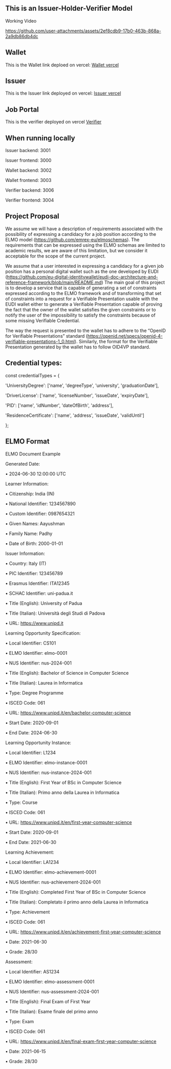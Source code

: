 ## This is an Issuer-Holder-Verifier Model

Working Video


https://github.com/user-attachments/assets/2ef8cdb9-17b0-463b-868a-2a9db86db4dc




## Wallet
This is the Wallet link deploed on vercel:  [Wallet vercel](https://unipd-wallet.vercel.app)
## Issuer
This is the Issuer link deployed on vercel:  [Issuer vercel](https://issuerunipd.vercel.app/)
## Job Portal
This is the verifier deployed on vercel [Verifier](https://jobverifier.vercel.app/)

## When running locally
Issuer backend: 3001

Issuer frontend: 3000

Wallet backend: 3002

Wallet frontend: 3003

Verifier backend: 3006

Verifier frontend: 3004

## Project Proposal

We assume we will have a description of requirements associated with the possibility of expressing
a candidacy for a job position according to the ELMO model (https://github.com/emrex-eu/elmoschemas). The requirements that can be expressed using the ELMO schemas are limited to
academic results, we are aware of this limitation, but we consider it acceptable for the scope of the
current project.

We assume that a user interested in expressing a candidacy for a given job position has a personal
digital wallet such as the one developed by EUDI (https://github.com/eu-digital-identitywallet/eudi-doc-architecture-and-reference-framework/blob/main/README.md)
The main goal of this project is to develop a service that is capable of generating a set of constraints
expressed according to the ELMO framework and of transforming that set of constraints into a
request for a Verifiable Presentation usable with the EUDI wallet either to generate a Verifiable
Presentation capable of proving the fact that the owner of the wallet satisfies the given constraints
or to notify the user of the impossibility to satisfy the constraints because of some missing
Verifiable Credential.

The way the request is presented to the wallet has to adhere to the “OpenID for Verifiable
Presentations” standard (https://openid.net/specs/openid-4-verifiable-presentations-1_0.html).
Similarly, the format for the Verifiable Presentation generated by the wallet has to follow OID4VP
standard.

## Credential types:
const credentialTypes = {

  'UniversityDegree': ['name', 'degreeType', 'university', 'graduationDate'],
  
  'DriverLicense': ['name', 'licenseNumber', 'issueDate', 'expiryDate'],
  
  'PID': ['name', 'idNumber', 'dateOfBirth', 'address'],
  
  'ResidenceCertificate': ['name', 'address', 'issueDate', 'validUntil']

};

## ELMO Format

ELMO Document Example

Generated Date:

•	2024-06-30 12:00:00 UTC

Learner Information:

•	Citizenship: India (IN)

•	National Identifier: 1234567890

•	Custom Identifier: 0987654321

•	Given Names: Aayushman

•	Family Name: Padhy

•	Date of Birth: 2000-01-01

Issuer Information:

•	Country: Italy (IT)

•	PIC Identifier: 123456789

•	Erasmus Identifier: ITA12345

•	SCHAC Identifier: uni-padua.it

•	Title (English): University of Padua

•	Title (Italian): Università degli Studi di Padova

•	URL: https://www.unipd.it

Learning Opportunity Specification:

•	Local Identifier: CS101

•	ELMO Identifier: elmo-0001

•	NUS Identifier: nus-2024-001

•	Title (English): Bachelor of Science in Computer Science

•	Title (Italian): Laurea in Informatica

•	Type: Degree Programme

•	ISCED Code: 061

•	URL: https://www.unipd.it/en/bachelor-computer-science

•	Start Date: 2020-09-01

•	End Date: 2024-06-30

Learning Opportunity Instance:

•	Local Identifier: L1234

•	ELMO Identifier: elmo-instance-0001

•	NUS Identifier: nus-instance-2024-001

•	Title (English): First Year of BSc in Computer Science

•	Title (Italian): Primo anno della Laurea in Informatica

•	Type: Course

•	ISCED Code: 061

•	URL: https://www.unipd.it/en/first-year-computer-science

•	Start Date: 2020-09-01

•	End Date: 2021-06-30

Learning Achievement:

•	Local Identifier: LA1234

•	ELMO Identifier: elmo-achievement-0001

•	NUS Identifier: nus-achievement-2024-001

•	Title (English): Completed First Year of BSc in Computer Science

•	Title (Italian): Completato il primo anno della Laurea in Informatica

•	Type: Achievement

•	ISCED Code: 061

•	URL: https://www.unipd.it/en/achievement-first-year-computer-science

•	Date: 2021-06-30

•	Grade: 28/30

Assessment:

•	Local Identifier: AS1234

•	ELMO Identifier: elmo-assessment-0001

•	NUS Identifier: nus-assessment-2024-001

•	Title (English): Final Exam of First Year

•	Title (Italian): Esame finale del primo anno

•	Type: Exam

•	ISCED Code: 061

•	URL: https://www.unipd.it/en/final-exam-first-year-computer-science

•	Date: 2021-06-15

•	Grade: 28/30
